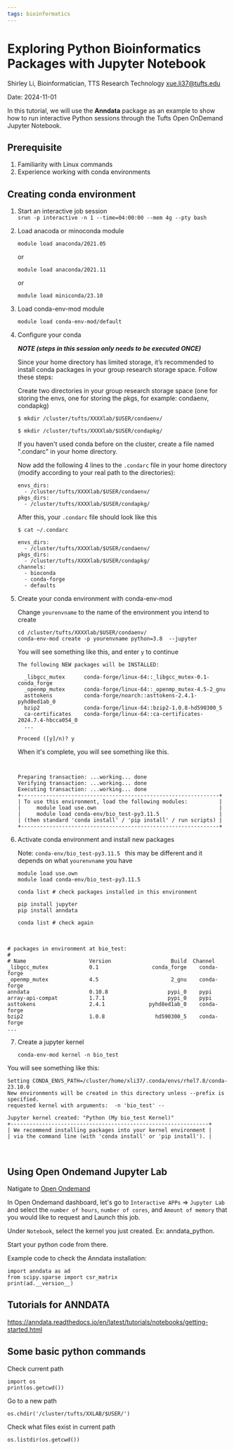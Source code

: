 ```yaml
---
tags: bioinformatics
---
```


# Exploring Python Bioinformatics Packages with Jupyter Notebook

Shirley Li, Bioinformatician, TTS Research Technology
xue.li37@tufts.edu

Date: 2024-11-01

In this tutorial, we will use the **Anndata** package as an example to show how to run interactive Python sessions through the Tufts Open OnDemand Jupyter Notebook.

## Prerequisite

1. Familiarity with Linux commands
1. Experience working with conda environments

## Creating conda environment

1. Start an interactive job session\
   `srun -p interactive -n 1 --time=04:00:00 --mem 4g --pty bash`

1. Load anacoda or minoconda module

   `module load anaconda/2021.05`

   or

   `module load anaconda/2021.11`

   or

   `module load miniconda/23.10`

1. Load conda-env-mod module

   `module load conda-env-mod/default`

1. Configure your conda

   **_NOTE (steps in this session only needs to be executed ONCE)_**

   Since your home directory has limited storage, it’s recommended to install conda packages in your group research storage space. Follow these steps:

   Create two directories in your group research storage space (one for storing the envs, one for storing the pkgs, for example: condaenv, condapkg)

   `$ mkdir /cluster/tufts/XXXXlab/$USER/condaenv/`

   `$ mkdir /cluster/tufts/XXXXlab/$USER/condapkg/`

   If you haven't used conda before on the cluster, create a file named ".condarc" in your home directory.

   Now add the following 4 lines to the `.condarc` file in your home directory (modify according to your real path to the directories):

   ```
   envs_dirs:
     - /cluster/tufts/XXXXlab/$USER/condaenv/
   pkgs_dirs:
     - /cluster/tufts/XXXXlab/$USER/condapkg/
   ```

   After this, your `.condarc` file should look like this

   `$ cat ~/.condarc`

   ```
   envs_dirs:
     - /cluster/tufts/XXXXlab/$USER/condaenv/
   pkgs_dirs:
     - /cluster/tufts/XXXXlab/$USER/condapkg/
   channels:
     - bioconda
     - conda-forge
     - defaults
   ```

1. Create your conda environment with conda-env-mod

   Change `yourenvname` to the name of the environment you intend to create

   ```
   cd /cluster/tufts/XXXXlab/$USER/condaenv/
   conda-env-mod create -p yourenvname python=3.8  --jupyter
   ```

   You will see something like this, and enter `y` to continue

   ```
   The following NEW packages will be INSTALLED:

     _libgcc_mutex      conda-forge/linux-64::_libgcc_mutex-0.1-conda_forge
     _openmp_mutex      conda-forge/linux-64::_openmp_mutex-4.5-2_gnu
     asttokens          conda-forge/noarch::asttokens-2.4.1-pyhd8ed1ab_0
     bzip2              conda-forge/linux-64::bzip2-1.0.8-hd590300_5
     ca-certificates    conda-forge/linux-64::ca-certificates-2024.7.4-hbcca054_0
     ...

   Proceed ([y]/n)? y
   ```

   When it's complete, you will see something like this.

   ```


   Preparing transaction: ...working... done
   Verifying transaction: ...working... done
   Executing transaction: ...working... done
   +---------------------------------------------------------------+
   | To use this environment, load the following modules:          |
   |     module load use.own                                       |
   |     module load conda-env/bio_test-py3.11.5                   |
   | (then standard 'conda install' / 'pip install' / run scripts) |
   +---------------------------------------------------------------+
   ```

1. Activate conda environment and install new packages

   Note: `conda-env/bio_test-py3.11.5 ` this may be different and it depends on what `yourenvname` you have

   ```
   module load use.own
   module load conda-env/bio_test-py3.11.5

   conda list # check packages installed in this environment

   pip install jupyter
   pip install anndata

   conda list # check again
   ```

​

```
# packages in environment at bio_test:
#
# Name                    Version                   Build  Channel
_libgcc_mutex             0.1                 conda_forge    conda-forge
_openmp_mutex             4.5                       2_gnu    conda-forge
anndata                   0.10.8                   pypi_0    pypi
array-api-compat          1.7.1                    pypi_0    pypi
asttokens                 2.4.1              pyhd8ed1ab_0    conda-forge
bzip2                     1.0.8                hd590300_5    conda-forge
...
```

7. Create a jupyter kernel

   `conda-env-mod kernel -n bio_test`

You will see something like this:

```
Setting CONDA_ENVS_PATH=/cluster/home/xli37/.conda/envs/rhel7.8/conda-23.10.0
New environments will be created in this directory unless --prefix is specified.
requested kernel with arguments:  -n 'bio_test' --

Jupyter kernel created: "Python (My bio_test Kernel)"
+---------------------------------------------------------------+
| We recommend installing packages into your kernel environment |
| via the command line (with 'conda install' or 'pip install'). |
```

​

## Using Open Ondemand Jupyter Lab

Natigate to [Open Ondemand](https://ondemand.pax.tufts.edu/)

In Open Ondemand dashboard, let's go to `Interactive APPs` => `Jupyter Lab` and select the `number of hours`, `number of cores`, and `Amount of memory` that you would like to request and Launch this job.

Under `Notebook`, select the kernel you just created. Ex: anndata_python.

Start your python code from there.

Example code to check the Anndata installation:

```
import anndata as ad
from scipy.sparse import csr_matrix
print(ad.__version__)
```

## Tutorials for ANNDATA

https://anndata.readthedocs.io/en/latest/tutorials/notebooks/getting-started.html

## Some basic python commands

Check current path

```
import os
print(os.getcwd())
```

Go to a new path

```
os.chdir('/cluster/tufts/XXLAB/$USER/')
```

Check what files exist in current path

```
os.listdir(os.getcwd())
```
